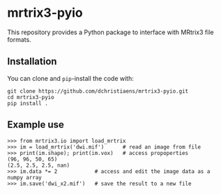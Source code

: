 # mrtrix3-pyio

This repository provides a Python package to interface with MRtrix3 file formats.


## Installation

You can clone and `pip`-install the code with:

```
git clone https://github.com/dchristiaens/mrtrix3-pyio.git
cd mrtrix3-pyio
pip install .
```

## Example use

```
>>> from mrtrix3.io import load_mrtrix
>>> im = load_mrtrix('dwi.mif')      # read an image from file
>>> print(im.shape); print(im.vox)   # access propoperties
(96, 96, 50, 65)
(2.5, 2.5, 2.5, nan)
>>> im.data *= 2            # access and edit the image data as a numpy array
>>> im.save('dwi_x2.mif')   # save the result to a new file
```
